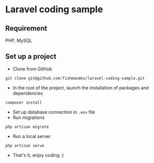 # Laravel coding sample

## Requirement

PHP, MySQL

## Set up a project

- Clone from GitHub
```
git clone git@github.com:fishmandev/laravel-coding-sample.git
```

- In the root of the project, launch the installation of packages and dependencies
```
composer install
```
- Set up database connection in `.env` file
- Run migrations
```
php artisan migrate
```
- Run a local server
```
php artisan serve
```
- That's it, enjoy coding :)
